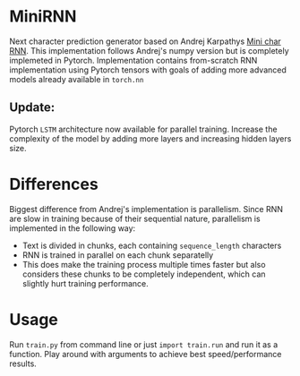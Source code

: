 # MiniRNN

Next character prediction generator based on Andrej Karpathys [Mini char RNN](https://gist.github.com/karpathy/d4dee566867f8291f086).
This implementation follows Andrej's numpy version but is completely implemeted in Pytorch.
Implementation contains from-scratch RNN implementation using Pytorch tensors with goals of adding more advanced models already available in `torch.nn`

## Update:
Pytorch `LSTM` architecture now available for parallel training. Increase the complexity of the model by adding more layers and increasing hidden layers size.


# Differences

Biggest difference from Andrej's implementation is parallelism. 
Since RNN are slow in training because of their sequential nature, parallelism is implemented in the following way:
- Text is divided in chunks, each containing `sequence_length` characters
- RNN is trained in parallel on each chunk separatelly
- This does make the training process multiple times faster but also considers these chunks to be completely independent, which can slightly hurt training performance.

# Usage 

Run `train.py` from command line or just `import train.run` and run it as a function. Play around with arguments to achieve best speed/performance results.
